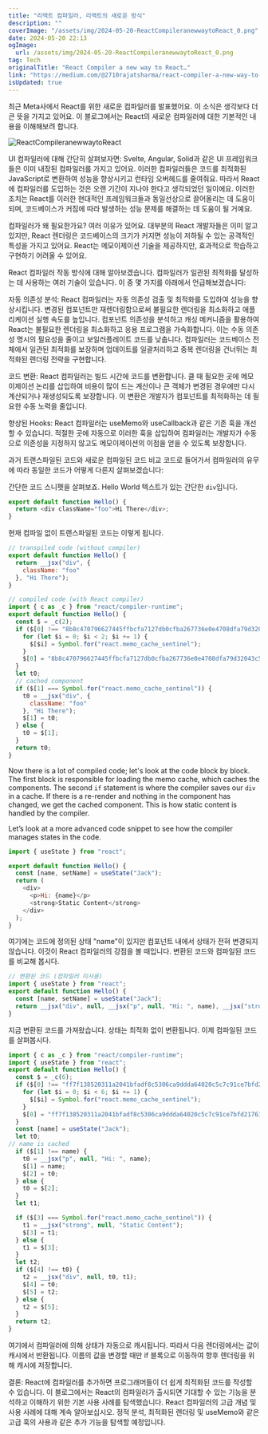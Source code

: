 ```yaml
---
title: "리액트 컴파일러, 리액트의 새로운 방식"
description: ""
coverImage: "/assets/img/2024-05-20-ReactCompileranewwaytoReact_0.png"
date: 2024-05-20 22:13
ogImage: 
  url: /assets/img/2024-05-20-ReactCompileranewwaytoReact_0.png
tag: Tech
originalTitle: "React Compiler a new way to React…"
link: "https://medium.com/@2710rajatsharma/react-compiler-a-new-way-to-react-e3be40bacc87"
isUpdated: true
---
```





최근 Meta사에서 React를 위한 새로운 컴파일러를 발표했어요. 이 소식은 생각보다 더 큰 뜻을 가지고 있어요. 이 블로그에서는 React의 새로운 컴파일러에 대한 기본적인 내용을 이해해보려 합니다.

![ReactCompileranewwaytoReact](/assets/img/2024-05-20-ReactCompileranewwaytoReact_0.png)

UI 컴파일러에 대해 간단히 살펴보자면:
Svelte, Angular, Solid과 같은 UI 프레임워크들은 이미 내장된 컴파일러를 가지고 있어요. 이러한 컴파일러들은 코드를 최적화된 JavaScript로 변환하여 성능을 향상시키고 런타임 오버헤드를 줄여줘요. 따라서 React에 컴파일러를 도입하는 것은 오랜 기간이 지나야 한다고 생각되었던 일이에요. 이러한 조치는 React를 이러한 현대적인 프레임워크들과 동일선상으로 끌어올리는 데 도움이 되며, 코드베이스가 커짐에 따라 발생하는 성능 문제를 해결하는 데 도움이 될 거예요.

컴파일러가 왜 필요한가요?
여러 이유가 있어요. 대부분의 React 개발자들은 이미 알고 있지만, React 렌더링은 코드베이스의 크기가 커지면 성능이 저하될 수 있는 공격적인 특성을 가지고 있어요. React는 메모이제이션 기술을 제공하지만, 효과적으로 학습하고 구현하기 어려울 수 있어요.

<div class="content-ad"></div>

React 컴파일러 작동 방식에 대해 알아보겠습니다.
컴파일러가 일관된 최적화를 달성하는 데 사용하는 여러 기술이 있습니다. 이 중 몇 가지를 아래에서 언급해보겠습니다:

자동 의존성 분석: React 컴파일러는 자동 의존성 검출 및 최적화를 도입하여 성능을 향상시킵니다. 변경된 컴포넌트만 재렌더링함으로써 불필요한 렌더링을 최소화하고 애플리케이션 실행 속도를 높입니다. 컴포넌트 의존성을 분석하고 캐싱 메커니즘을 활용하여 React는 불필요한 렌더링을 최소화하고 응용 프로그램을 가속화합니다. 이는 수동 의존성 명시의 필요성을 줄이고 보일러플레이트 코드를 낮춥니다. 컴파일러는 코드베이스 전체에서 일관된 최적화를 보장하며 업데이트를 일괄처리하고 중복 렌더링을 건너뛰는 최적화된 렌더링 전략을 구현합니다.

코드 변환: React 컴파일러는 빌드 시간에 코드를 변환합니다. 클 때 필요한 곳에 메모이제이션 논리를 삽입하여 비용이 많이 드는 계산이나 큰 객체가 변경된 경우에만 다시 계산되거나 재생성되도록 보장합니다. 이 변환은 개발자가 컴포넌트를 최적화하는 데 필요한 수동 노력을 줄입니다.

향상된 Hooks: React 컴파일러는 useMemo와 useCallback과 같은 기존 훅을 개선할 수 있습니다. 적절한 곳에 자동으로 이러한 훅을 삽입하여 컴파일러는 개발자가 수동으로 의존성을 지정하지 않고도 메모이제이션의 이점을 얻을 수 있도록 보장합니다.

<div class="content-ad"></div>

과거 트랜스파일된 코드와 새로운 컴파일된 코드 비교
코드로 들어가서 컴파일러의 유무에 따라 동일한 코드가 어떻게 다른지 살펴보겠습니다:

간단한 코드 스니펫을 살펴보죠. Hello World 텍스트가 있는 간단한 `div`입니다.

```js
export default function Hello() {
  return <div className="foo">Hi There</div>;
}
```

현재 컴파일 없이 트랜스파일된 코드는 이렇게 됩니다.

<div class="content-ad"></div>


```js
// transpiled code (without compiler)
export default function Hello() {
  return __jsx("div", {
    className: "foo"
  }, "Hi There");
}
```

```js
// compiled code (with React compiler)
import { c as _c } from "react/compiler-runtime";
export default function Hello() {
  const $ = _c(2);
  if ($[0] !== "8b8c470796627445ffbcfa7127db0cfba267736e0e4708dfa79d32043c5e5a7c") {
    for (let $i = 0; $i < 2; $i += 1) {
      $[$i] = Symbol.for("react.memo_cache_sentinel");
    }
    $[0] = "8b8c470796627445ffbcfa7127db0cfba267736e0e4708dfa79d32043c5e5a7c";
  }
  let t0;
  // cached component
  if ($[1] === Symbol.for("react.memo_cache_sentinel")) {
    t0 = __jsx("div", {
      className: "foo"
    }, "Hi There");
    $[1] = t0;
  } else {
    t0 = $[1];
  }
  return t0;
}
```

Now there is a lot of compiled code; let's look at the code block by block.
The first block is responsible for loading the memo cache, which caches the components.
The second `if` statement is where the compiler saves our `div` in a cache. If there is a re-render and nothing in the component has changed, we get the cached component. This is how static content is handled by the compiler.

Let’s look at a more advanced code snippet to see how the compiler manages states in the code.


<div class="content-ad"></div>

```js
import { useState } from "react";

export default function Hello() {
  const [name, setName] = useState("Jack");
  return (
    <div>
      <p>Hi: {name}</p>
      <strong>Static Content</strong>
    </div>
  );
}
```

여기에는 코드에 정의된 상태 "name"이 있지만 컴포넌트 내에서 상태가 전혀 변경되지 않습니다. 이것이 React 컴파일러의 강점을 볼 때입니다. 변환된 코드와 컴파일된 코드를 비교해 봅시다.

```js
// 변환된 코드 (컴파일러 미사용)
import { useState } from "react";
export default function Hello() {
  const [name, setName] = useState("Jack");
  return __jsx("div", null, __jsx("p", null, "Hi: ", name), __jsx("strong", null, "Static Content"));
}
```

지금 변환된 코드를 가져왔습니다. 상태는 최적화 없이 변환됩니다. 이제 컴파일된 코드를 살펴봅시다.


<div class="content-ad"></div>

```js
import { c as _c } from "react/compiler-runtime";
import { useState } from "react";
export default function Hello() {
  const $ = _c(6);
  if ($[0] !== "ff7f138520311a2041bfadf8c5306ca9ddda64020c5c7c91ce7bfd217639da89") {
    for (let $i = 0; $i < 6; $i += 1) {
      $[$i] = Symbol.for("react.memo_cache_sentinel");
    }
    $[0] = "ff7f138520311a2041bfadf8c5306ca9ddda64020c5c7c91ce7bfd217639da89";
  }
  const [name] = useState("Jack");
  let t0;
// name is cached
  if ($[1] !== name) {
    t0 = __jsx("p", null, "Hi: ", name);
    $[1] = name;
    $[2] = t0;
  } else {
    t0 = $[2];
  }
  let t1;

  if ($[3] === Symbol.for("react.memo_cache_sentinel")) {
    t1 = __jsx("strong", null, "Static Content");
    $[3] = t1;
  } else {
    t1 = $[3];
  }
  let t2;
  if ($[4] !== t0) {
    t2 = __jsx("div", null, t0, t1);
    $[4] = t0;
    $[5] = t2;
  } else {
    t2 = $[5];
  }
  return t2;
}
```

여기에서 컴파일러에 의해 상태가 자동으로 캐시됩니다. 따라서 다음 렌더링에서는 값이 캐시에서 반환됩니다. 이름의 값을 변경할 때만 if 블록으로 이동하여 향후 렌더링을 위해 캐시에 저장합니다.

결론:
React에 컴파일러를 추가하면 프로그래머들이 더 쉽게 최적화된 코드를 작성할 수 있습니다. 이 블로그에서는 React의 컴파일러가 출시되면 기대할 수 있는 기능을 분석하고 이해하기 위한 기본 사용 사례를 탐색했습니다.
React 컴파일러의 고급 개념 및 사용 사례에 대해 계속 알아보십시오. 정적 분석, 최적화된 렌더링 및 useMemo와 같은 고급 훅의 사용과 같은 추가 기능을 탐색할 예정입니다.